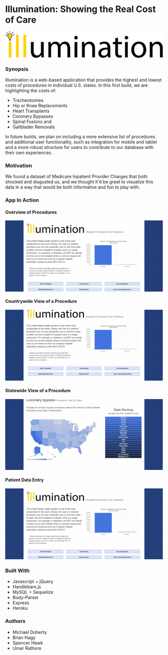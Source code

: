 # Illumination: Showing the Real Cost of Care

![Alt Text](public/assets/img/logo1.png)

### Synopsis

Illumination is a web-based application that provides the highest and lowest costs of procedures in individual U.S. states.  In this first build, we are highlighting the costs of:

* Tracheotomies 
* Hip or Knee Replacements
* Heart Transplants
* Coronary Bypasses
* Spinal Fusions
  and
* Gallblader Removals

In future builds, we plan on including a more extensive list of procedures and additional user functionality, such as integration for mobile and tablet and a more robust structure for users to contribute to our database with their own experiences.  

### Motivation

We found a dataset of Medicare Inpatient Provider Charges that both shocked and disgusted us, and we thought it'd be great to visualize this data in a way that would be both informative and fun to play with.  

### App In Action

#### Overview of Procedures
![Alt Text](public/assets/img/app1.gif)

#### Countrywide View of a Procedure
![Alt Text](public/assets/img/app2.gif)

#### Statewide View of a Procedure
![Alt Text](public/assets/img/app3.gif)

#### Patient Data Entry
![Alt Text](public/assets/img/app4.gif)

### Built With

* Javascript + jQuery
* Handlebars.js
* MySQL + Sequelize
* Body-Parser
* Express
* Heroku

### Authors

* Michael Doherty
* Brian Hagy
* Spencer Hawk
* Umer Rathore
